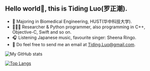 ## Hello world👋, this is Tiding Luo(罗正潮).

- 📖 Majoring in Biomedical Engineering, HUST(华中科技大学).
- 🧑🏻‍💻 Researcher & Python programmer, also programming in C++, Objective-C, Swift and so on.
- 🎧 Listening Japanese music, favourite singer: Sheena Ringo.
- :email: Do feel free to send me an email at Tiding.Luo@gmail.com.


![My GitHub stats](https://github-readme-stats.vercel.app/api?username=Lzcstan&show_icons=true&theme=tokyonight)

[![Top Langs](https://github-readme-stats.vercel.app/api/top-langs/?username=Lzcstan&layout=compact)](https://github.com/Lzcstan/github-readme-stats)
